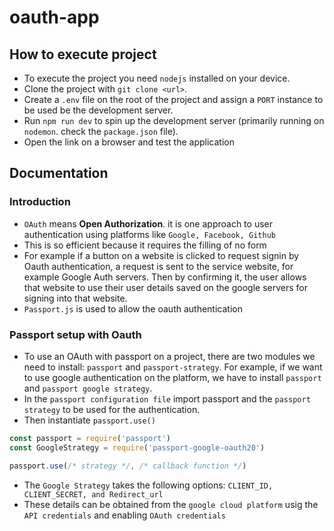 # oauth-app

## How to execute project

- To execute the project you need `nodejs` installed on your device.
- Clone the project with `git clone <url>`.
- Create a `.env` file on the root of the project and assign a `PORT` instance to be used be the development server.
- Run `npm run dev` to spin up the development server (primarily running on `nodemon`. check the `package.json` file).
- Open the link on a browser and test the application

## Documentation

### Introduction

- `OAuth` means **Open Authorization**. it is one approach to user authentication using platforms like `Google, Facebook, Github`
- This is so efficient because it requires the filling of no form
- For example if a button on a website is clicked to request signin by Oauth authentication, a request is sent to the service website, for example Google Auth servers. Then by confirming it, the user allows that website to use their user details saved on the google servers for signing into that website.
- `Passport.js` is used to allow the oauth authentication

### Passport setup with Oauth

- To use an OAuth with passport on a project, there are two modules we need to install: `passport` and `passport-strategy`. For example, if we want to use google authentication on the platform, we have to install `passport` and `passport google strategy`.
- In the `passport configuration file` import passport and the `passport strategy` to be used for the authentication.
- Then instantiate `passport.use()`

```js
const passport = require('passport')
const GoogleStrategy = require('passport-google-oauth20')

passport.use(/* strategy */, /* callback function */)
```

- The `Google Strategy` takes the following options: `CLIENT_ID, CLIENT_SECRET, and Redirect_url`
- These details can be obtained from the `google cloud platform` usig the `API credentials` and enabling `OAuth credentials`
